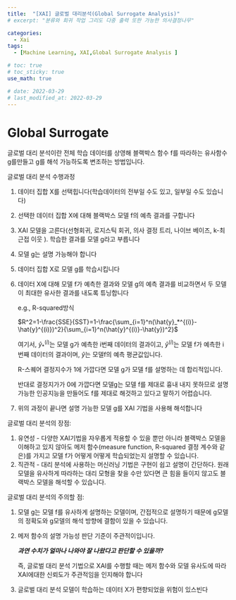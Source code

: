 ```yaml
---
title:  "[XAI] 글로벌 대리분석(Global Surrogate Analysis)"
# excerpt: "분류와 회귀 작업 그리도 다중 출력 또한 가능한 의사결정나무"

categories:
  - Xai
tags:
  - [Machine Learning, XAI,Global Surrogate Analysis ]

# toc: true
# toc_sticky: true
use_math: true

# date: 2022-03-29
# last_modified_at: 2022-03-29
---
```

# Global Surrogate

글로벌 대리 분석이란 전체 학습 데이터를 상영해 블랙박스 함수 f를 따라하는 유사함수 g를만들고 g를 해석 가능하도록 변조하는 방법입니다.

글로벌 대리 분석 수행과정

1. 데이터 집합 X를 선택힙니다(학습데이터의 전부일 수도 있고, 일부일 수도 있습니다)
2. 선택한 데이터 집합 X에 대해 블랙박스 모델 f의 예측 결과를 구합니다
3. XAI 모델을 고른다(선형회귀, 로지스틱 회귀, 의사 결정 트리, 나이브 베이즈, k-최근접 이웃 ). 학습한 결과를 모델 g라고 부릅니다
4. 모델 g는 설명 가능해야 합니다
5. 데이터 집합 X로 모델 g를 학습시킵니다
6. 데이터 X에 대해 모델 f가 예측한 결과와 모델 g의 예측 결과를 비교하면서 두 모델이 최대한 유사한 결과를 내도록 튜닝합니다
    
    e.g., R-squared방식
    
    $R^2=1-\frac{SSE}{SST}=1-\frac{\sum_{i=1}^n(\hat{y}_*^{(i)}-\hat{y}^{(i)})^2}{\sum_{i=1}^n(\hat{y}^{(i)}-\hat{y})^2}$
    
    여기서, $\hat{y}_*^{(i)}$는 모델 g가 예측한 i번째 데이터의 결과이고, $\hat{y}^{(i)}$는 모델 f가 예측한 i 번째 데이터의 결과이며, $\hat{y}$는 모델f의 예측 평균값입니다.
    
    R-스퀘어 결정지수가 1에 가깝다면 모델 g가 모델 f를 설명하는 데 합리적입니다.
    
    반대로 결정지가가 0에 가깝다면 모델g는 모델 f를 제대로 흉내 내지 못하므로 설명 가능한 인공지능을 만들어도 f를 제대로 해것하고 있다고 말하기 어렵습니다.
    
7. 위의 과정이 끝나면 설명 가능한 모델 g를 XAI 기법을 사용해 해석합니다

글로벌 대리 분석의 장점:

1. 유연성 - 다양한 XAI기법을 자우롭게 적용할 수 있을 뿐만 아니라 블랙박스 모델을 이해하고 있지 않아도 메저 함수(measure function, R-squared 결정 계수와 같은)를 가지고 모델 f가 어떻게 어떻게 학습되었는지 설명할 수 있습니다.
2. 직관적 - 대리 분석에 사용하는 머신러닝 기법은 구현이 쉽고 설명이 간단하다. 원래 모델을 유사하게 따라하는 대리 모형을 찾을 수만 있다면 큰 힘을 들이지 않고도 블랙박스 모델을 해석할 수 있습니다.

글로벌 대리 분석의 주의할 점:

1. 모델 g는 모델 f를 유사하게 설명하는 모델이며, 간접적으로 설명하기 때문에 g모델의 정확도와 g모델의 해석 방향에 결함이 있을 수 있습니다.
2. 메저 함수의 설명 가능성 판단 기준이 주관적이입니다.

    ***과연 수치가 얼마나 나와야 잘 나왔다고 판단할 수 있을까?***
    
    즉, 글로벌 대리 분석 기법으로 XAI를 수행할 때는 메저 함수와 모델 유사도에 따라 XAI에대한 신뢰도가 주관적임을 인지해야 합니다
    
3. 글로벌 대리 분석 모델이 학습하는 데이터 X가 편향되었을 위험이 있스빈다